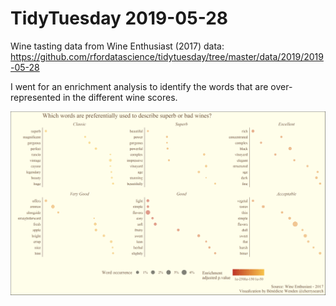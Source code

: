 # TidyTuesday 2019-05-28

Wine tasting data from Wine Enthusiast (2017)
data: https://github.com/rfordatascience/tidytuesday/tree/master/data/2019/2019-05-28

I went for an enrichment analysis to identify the words that are over-represented in the different wine scores.

![Word enrichment in the description of the wines](./TidyTuesday_wines.png)
